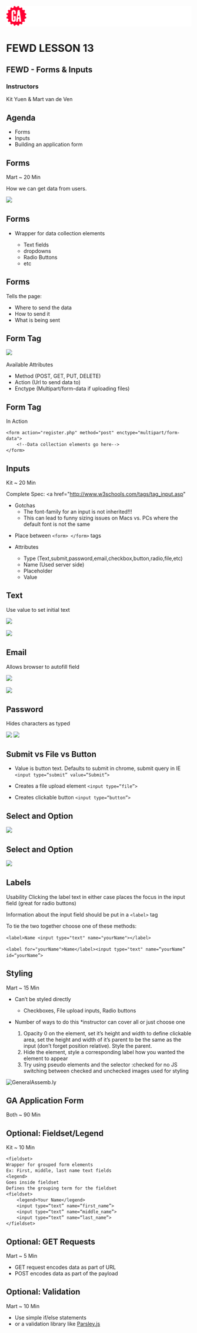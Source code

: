 ![General Assembly](../assets/images/ga.png)
# FEWD LESSON 13

## FEWD - Forms & Inputs

### Instructors
Kit Yuen & Mart van de Ven



## Agenda
<aside class="notes"></aside>

* Forms
* Inputs
* Building an application form



## Forms
<aside class="notes">Mart ~ 20 Min</aside>

How we can get data from users.

![](../../img/unit_2/forms.png)



## Forms
<aside class="notes"></aside>

*	Wrapper for data collection elements

	*	Text fields
	*	dropdowns
	*	Radio Buttons
	*	etc



## Forms
<aside class="notes"></aside>

Tells the page:

*	Where to send the data
*	How to send it
*	What is being sent


## Form Tag
<aside class="notes"></aside>

![](../../img/unit_2/form_tag.png)

Available Attributes

*	Method (POST, GET, PUT, DELETE)
*	Action (Url to send data to)
*	Enctype (Multipart/form-data if uploading files)



## Form Tag
<aside class="notes"></aside>

In Action

```
<form action="register.php" method="post" enctype="multipart/form-data">
	<!--Data collection elements go here-->
</form>
```


## Inputs
<aside class="notes"> Kit ~ 20 Min

Complete Spec: <a href="http://www.w3schools.com/tags/tag_input.asp"

*	Gotchas
	*	The font-family for an input is not inherited!!!
	*	This can lead to funny sizing issues on Macs vs. PCs where the default font is not the same

</aside>

*	Place between ```<form> </form>``` tags

*	Attributes
	*	Type (Text,submit,password,email,checkbox,button,radio,file,etc)
	*	Name (Used server side)
	*	Placeholder
	*	Value



## Text
<aside class="notes"></aside>

Use value to set initial text


![](../../img/unit_2/text.png)

![](../../img/unit_2/forms.png)



## Email
<aside class="notes"></aside>

Allows browser to autofill field

![](../../img/unit_2/email_type.png)

![](../../img/unit_2/email.png)



## Password
<aside class="notes"></aside>

Hides characters as typed

![](../../img/unit_2/password_type.png)
![](../../img/unit_2/password.png)



## Submit vs File vs Button
<aside class="notes"></aside>

*	Value is button text. Defaults to submit in chrome, submit query in IE ```<input type=“submit” value=“Submit”>```


*	Creates a file upload element ```<input type=“file”>```


*	Creates clickable button ```<input type=“button”>```



## Select and Option
<aside class="notes"></aside>

![](../../img/unit_2/select.png)



## Select and Option
<aside class="notes"></aside>

![](../../img/unit_2/select_type.png)



## Labels
<aside class="notes">
Usability
Clicking the label text in either case places the focus in the input field (great for radio buttons)
</aside>

Information about the input field should be put in a ```<label>``` tag

To tie the two together choose one of these methods:

```<label>Name <input type="text" name="yourName"></label>```

```<label for="yourName">Name</label><input type="text" name=“yourName” id=“yourName”>```



## Styling
<aside class="notes">Mart ~ 15 Min</aside>

*	Can’t be styled directly
	*	Checkboxes, File upload inputs, Radio buttons

*	Number of ways to do this *instructor can cover all or just choose one
	1.	Opacity 0 on the element, set it’s height and width to define clickable area, set the height and width of it’s parent to be the same as the input (don’t forget position relative). Style the parent.
	2.	Hide the element, style a corresponding label how you wanted the element to appear
	3.	Try using pseudo elements and the selector :checked for no JS switching between checked and unchecked images used for styling



![GeneralAssemb.ly](../../img/icons/exercise_icon_md.png)
## GA Application Form
<aside class="notes">Both ~ 90 Min</aside>



## Optional: Fieldset/Legend
<aside class="notes">Kit ~ 10 Min</aside>

```
<fieldset>
Wrapper for grouped form elements
Ex: First, middle, last name text fields
<legend>
Goes inside fieldset
Defines the grouping term for the fieldset
<fieldset>
	<legend>Your Name</legend>
	<input type=“text” name=“first_name”>
	<input type=“text” name=“middle_name”>
	<input type=“text” name=“last_name”>
</fieldset>
```


## Optional: GET Requests
<aside class="notes">Mart ~ 5 Min</aside>

* GET request encodes data as part of URL
* POST encodes data as part of the payload



## Optional: Validation
<aside class="notes">Mart ~ 10 Min</aside>

*	Use simple if/else statements
*	or a validation library like [Parsley.js](http://parsleyjs.org/documentation.html)


